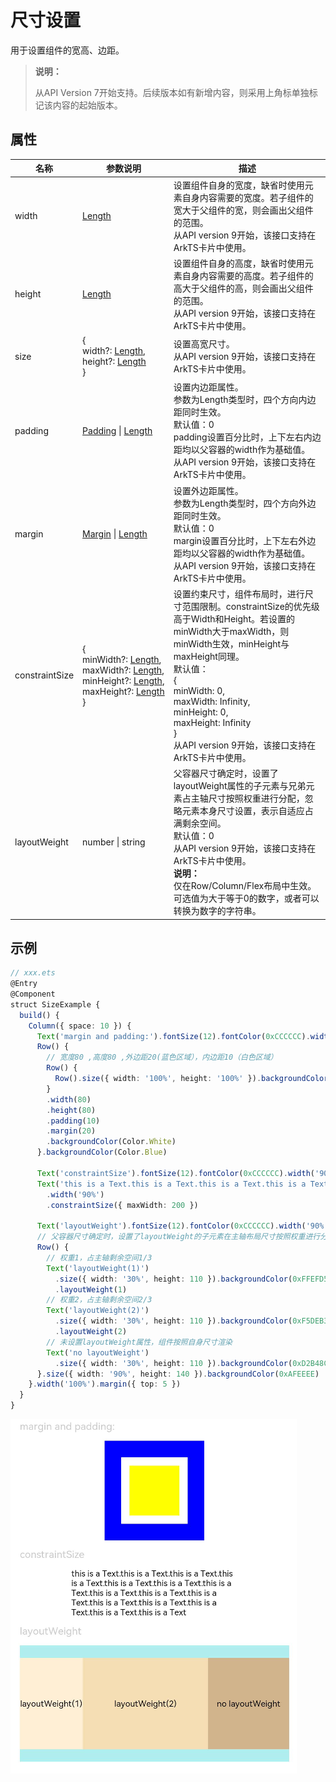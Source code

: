 # 尺寸设置

用于设置组件的宽高、边距。

>  **说明：**
>
>  从API Version 7开始支持。后续版本如有新增内容，则采用上角标单独标记该内容的起始版本。


## 属性


| 名称           | 参数说明                                                     | 描述                                                         |
| -------------- | ------------------------------------------------------------ | ------------------------------------------------------------ |
| width          | [Length](ts-types.md#length)                                 | 设置组件自身的宽度，缺省时使用元素自身内容需要的宽度。若子组件的宽大于父组件的宽，则会画出父组件的范围。<br/>从API version 9开始，该接口支持在ArkTS卡片中使用。 |
| height         | [Length](ts-types.md#length)                                 | 设置组件自身的高度，缺省时使用元素自身内容需要的高度。若子组件的高大于父组件的高，则会画出父组件的范围。<br/>从API version 9开始，该接口支持在ArkTS卡片中使用。 |
| size           | {<br/>width?:&nbsp;[Length](ts-types.md#length),<br/>height?:&nbsp;[Length](ts-types.md#length)<br/>} | 设置高宽尺寸。<br/>从API version 9开始，该接口支持在ArkTS卡片中使用。 |
| padding        | [Padding](ts-types.md#padding)&nbsp;\|&nbsp;[Length](ts-types.md#length) | 设置内边距属性。<br/>参数为Length类型时，四个方向内边距同时生效。<br>默认值：0 <br>padding设置百分比时，上下左右内边距均以父容器的width作为基础值。<br/>从API version 9开始，该接口支持在ArkTS卡片中使用。 |
| margin         | [Margin](ts-types.md#margin)&nbsp;\|&nbsp;[Length](ts-types.md#length) | 设置外边距属性。<br/>参数为Length类型时，四个方向外边距同时生效。<br>默认值：0 <br>margin设置百分比时，上下左右外边距均以父容器的width作为基础值。<br/>从API version 9开始，该接口支持在ArkTS卡片中使用。 |
| constraintSize | {<br/>minWidth?:&nbsp;[Length](ts-types.md#length),<br/>maxWidth?:&nbsp;[Length](ts-types.md#length),<br/>minHeight?:&nbsp;[Length](ts-types.md#length),<br/>maxHeight?:&nbsp;[Length](ts-types.md#length)<br/>} | 设置约束尺寸，组件布局时，进行尺寸范围限制。constraintSize的优先级高于Width和Height。若设置的minWidth大于maxWidth，则minWidth生效，minHeight与maxHeight同理。<br>默认值：<br>{<br/>minWidth:&nbsp;0,<br/>maxWidth:&nbsp;Infinity,<br/>minHeight:&nbsp;0,<br/>maxHeight:&nbsp;Infinity<br/>}<br/>从API version 9开始，该接口支持在ArkTS卡片中使用。 |
| layoutWeight   | number&nbsp;\|&nbsp;string                                   | 父容器尺寸确定时，设置了layoutWeight属性的子元素与兄弟元素占主轴尺寸按照权重进行分配，忽略元素本身尺寸设置，表示自适应占满剩余空间。<br>默认值：0<br/>从API version 9开始，该接口支持在ArkTS卡片中使用。<br/>**说明：**<br/>仅在Row/Column/Flex布局中生效。<br/>可选值为大于等于0的数字，或者可以转换为数字的字符串。 |


## 示例

```ts
// xxx.ets
@Entry
@Component
struct SizeExample {
  build() {
    Column({ space: 10 }) {
      Text('margin and padding:').fontSize(12).fontColor(0xCCCCCC).width('90%')
      Row() {
        // 宽度80 ,高度80 ,外边距20(蓝色区域），内边距10（白色区域）
        Row() {
          Row().size({ width: '100%', height: '100%' }).backgroundColor(Color.Yellow)
        }
        .width(80)
        .height(80)
        .padding(10)
        .margin(20)
        .backgroundColor(Color.White)
      }.backgroundColor(Color.Blue)

      Text('constraintSize').fontSize(12).fontColor(0xCCCCCC).width('90%')
      Text('this is a Text.this is a Text.this is a Text.this is a Text.this is a Text.this is a Text.this is a Text.this is a Text.this is a Text.this is a Text.this is a Text.this is a Text.this is a Text.this is a Text.this is a Text')
        .width('90%')
        .constraintSize({ maxWidth: 200 })

      Text('layoutWeight').fontSize(12).fontColor(0xCCCCCC).width('90%')
      // 父容器尺寸确定时，设置了layoutWeight的子元素在主轴布局尺寸按照权重进行分配，忽略本身尺寸设置。
      Row() {
        // 权重1，占主轴剩余空间1/3
        Text('layoutWeight(1)')
          .size({ width: '30%', height: 110 }).backgroundColor(0xFFEFD5).textAlign(TextAlign.Center)
          .layoutWeight(1)
        // 权重2，占主轴剩余空间2/3
        Text('layoutWeight(2)')
          .size({ width: '30%', height: 110 }).backgroundColor(0xF5DEB3).textAlign(TextAlign.Center)
          .layoutWeight(2)
        // 未设置layoutWeight属性，组件按照自身尺寸渲染
        Text('no layoutWeight')
          .size({ width: '30%', height: 110 }).backgroundColor(0xD2B48C).textAlign(TextAlign.Center)
      }.size({ width: '90%', height: 140 }).backgroundColor(0xAFEEEE)
    }.width('100%').margin({ top: 5 })
  }
}
```

![size](figures/size.png)
